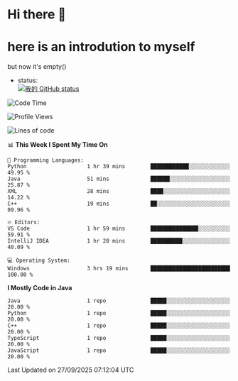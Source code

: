 # Hi there 👋
# here is an introdution to myself   
but now it's empty()
* status:    
[![我的 GitHub status](https://github-readme-stats.vercel.app/api?username=LMXsecound&show_icons=true&theme=ambient_gradient)](https://github.com/anuraghazra/github-readme-stats)
<!--START_SECTION:waka-->
![Code Time](http://img.shields.io/badge/Code%20Time-146%20hrs%2024%20mins-blue)

![Profile Views](http://img.shields.io/badge/Profile%20Views-87-blue)

![Lines of code](https://img.shields.io/badge/From%20Hello%20World%20I%27ve%20Written-4.1%20thousand%20lines%20of%20code-blue)

📊 **This Week I Spent My Time On** 

```text
💬 Programming Languages: 
Python                   1 hr 39 mins        ████████████░░░░░░░░░░░░░   49.95 % 
Java                     51 mins             ██████░░░░░░░░░░░░░░░░░░░   25.87 % 
XML                      28 mins             ████░░░░░░░░░░░░░░░░░░░░░   14.22 % 
C++                      19 mins             ██░░░░░░░░░░░░░░░░░░░░░░░   09.96 % 

🔥 Editors: 
VS Code                  1 hr 59 mins        ███████████████░░░░░░░░░░   59.91 % 
IntelliJ IDEA            1 hr 20 mins        ██████████░░░░░░░░░░░░░░░   40.09 % 

💻 Operating System: 
Windows                  3 hrs 19 mins       █████████████████████████   100.00 % 
```

**I Mostly Code in Java** 

```text
Java                     1 repo              █████░░░░░░░░░░░░░░░░░░░░   20.00 % 
Python                   1 repo              █████░░░░░░░░░░░░░░░░░░░░   20.00 % 
C++                      1 repo              █████░░░░░░░░░░░░░░░░░░░░   20.00 % 
TypeScript               1 repo              █████░░░░░░░░░░░░░░░░░░░░   20.00 % 
JavaScript               1 repo              █████░░░░░░░░░░░░░░░░░░░░   20.00 % 
```




 Last Updated on 27/09/2025 07:12:04 UTC
<!--END_SECTION:waka-->
